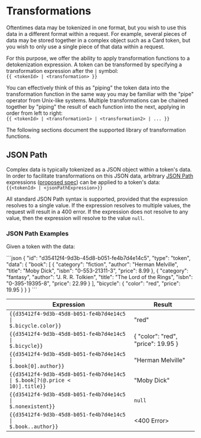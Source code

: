 # Transformations

Oftentimes data may be tokenized in one format, but you wish to use this data in a different format within a request.
For example, several pieces of data may be stored together in a complex object such as a Card token,
but you wish to only use a single piece of that data within a request.

For this purpose, we offer the ability to apply transformation functions to a detokenization expression. 
A token can be transformed by specifying a transformation expression after the `|` symbol:   
`{{ <tokenId> | <transformation> }}`

You can effectively think of this as "piping" the token data into the transformation function in the same way you may be familiar with the "pipe" operator from Unix-like systems.
Multiple transformations can be chained together by "piping" the result of each function into the next, applying in order from left to right:  
`{{ <tokenId> | <transformation1> | <transformation2> | ... }}`

The following sections document the supported library of transformation functions.

## JSON Path

Complex data is typically tokenized as a JSON object within a token's data. In order to facilitate transformations on this
JSON data, arbitrary [JSON Path](https://goessner.net/articles/JsonPath/) expressions ([proposed spec](https://tools.ietf.org/id/draft-goessner-dispatch-jsonpath-00.html)) can be applied to a token's data:  
`{{<tokenId> | <jsonPathExpression>}}`

All standard JSON Path syntax is supported, provided that the expression resolves to a single value. 
If the expression resolves to multiple values, the request will result in a 400 error.
If the expression does not resolve to any value, then the expression will resolve to the value `null`.

### JSON Path Examples

Given a token with the data:

<div class="center-column" style="clear: none;"></div>
```json
{
  "id": "d35412f4-9d3b-45d8-b051-fe4b7d4e14c5",
  "type": "token",
  "data": { 
    "book": [
      { 
        "category": "fiction",
        "author": "Herman Melville",
        "title": "Moby Dick",
        "isbn": "0-553-21311-3",
        "price": 8.99
      },
      { 
        "category": "fantasy",
        "author": "J. R. R. Tolkien",
        "title": "The Lord of the Rings",
        "isbn": "0-395-19395-8",
        "price": 22.99
      }
    ],
    "bicycle": {
      "color": "red",
      "price": 19.95
    }
  }
}
```

| Expression                                                                                 | Result                             |
|--------------------------------------------------------------------------------------------|------------------------------------|
| <code>{{d35412f4-9d3b-45d8-b051-fe4b7d4e14c5 &#124; $.bicycle.color}}</code>               | "red"                              |
| <code>{{d35412f4-9d3b-45d8-b051-fe4b7d4e14c5 &#124; $.bicycle}}</code>                     | { "color": "red", "price": 19.95 } |
| <code>{{d35412f4-9d3b-45d8-b051-fe4b7d4e14c5 &#124; $.book[0].author}}</code>              | "Herman Melville"                  |
| <code>{{d35412f4-9d3b-45d8-b051-fe4b7d4e14c5 &#124; $.book[?(@.price < 10)].title}}</code> | "Moby Dick"                        |
| <code>{{d35412f4-9d3b-45d8-b051-fe4b7d4e14c5 &#124; $.nonexistent}}</code>                 | `null`                             |
| <code>{{d35412f4-9d3b-45d8-b051-fe4b7d4e14c5 &#124; $.book..author}}</code>                | <400 Error>                        |

